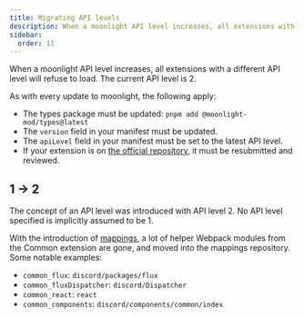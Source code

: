 ```yaml
---
title: Migrating API levels
description: When a moonlight API level increases, all extensions with a different API level will refuse to load.
sidebar:
  order: 11
---
```


When a moonlight API level increases, all extensions with a different API level will refuse to load. The current API level is 2.

As with every update to moonlight, the following apply:

- The types package must be updated: `pnpm add @moonlight-mod/types@latest`
- The `version` field in your manifest must be updated.
- The `apiLevel` field in your manifest must be set to the latest API level.
- If your extension is on [the official repository](/ext-dev/official-repository), it must be resubmitted and reviewed.

## 1 -> 2

The concept of an API level was introduced with API level 2. No API level specified is implicitly assumed to be 1.

With the introduction of [mappings](/ext-dev/mappings), a lot of helper Webpack modules from the Common extension are gone, and moved into the mappings repository. Some notable examples:

- `common_flux`: `discord/packages/flux`
- `common_fluxDispatcher`: `discord/Dispatcher`
- `common_react`: `react`
- `common_components`: `discord/components/common/index`
